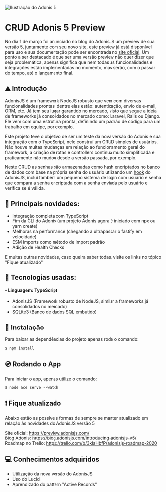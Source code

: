 ![Ilustração do Adonis 5](https://res.cloudinary.com/mezie/image/upload/v1588872552/AdonisJS_5_from_scratch_qepsja.png)
<br/>

# CRUD Adonis 5 Preview

No dia 1 de março foi anunciado no blog do AdonisJS um preview de sua versão 5, juntamente com seu novo site, este preview já está disponível para uso e sua documentação pode ser encontrada no [site oficial](https://preview.adonisjs.com/). Um ponto a ser destacado é que ser uma versão preview não quer dizer que seja problemática, apenas significa que nem todas as funcionalidades e integrações estão implementadas no momento, mas serão, com o passar do tempo, até o lançamento final.

## ⛰ Introdução

AdonisJS é um framework NodeJS robusto que vem com diversas funcionalidades prontas, dentre elas estão: autenticação, envio de e-mail, ORM, etc. Já tem seu lugar garantido no mercado, visto que segue a ideia de frameworks já consolidados no mercado como: Laravel, Rails ou Django. Ele vem com uma estrutura pronta, definindo um padrão de código para um trabalho em equipe, por exemplo.

Este projeto teve o objetivo de ser um teste da nova versão do Adonis e sua integração com o TypeScript, nele construí um CRUD simples de usuários. Não houve muitas mudanças em relação ao funcionamento geral do framework, a criação de rotas e controllers continua muito simplificada e praticamente não mudou desde a versão passada, por exemplo.

Neste CRUD as senhas são armazenadas como hash encriptados no banco de dados com base na própria senha do usuário utilizando um [hook](https://preview.adonisjs.com/guides/models/hooks) do AdonisJS, incluí também um pequeno sistema de login com usuário e senha que compara a senha encriptada com a senha enviada pelo usuário e verifica se é válida.

## 💯 Principais novidades:

- Integração completa com TypeScript
- Fim da CLI do Adonis (um projeto Adonis agora é iniciado com npx ou yarn create)
- Melhoras na performance (chegando a ultrapassar o fastify em velocidade)
- ESM imports como método de import padrão
- Adição de Health Checks

E muitas outras novidades, caso queira saber todas, visite os links no tópico "Fique atualizado"

## 🎸 Tecnologias usadas: 

#### - Linguagem: TypeScript
- AdonisJS (Framework robusto de NodeJS, similar a frameworks já consolidados no mercado)
- SQLite3 (Banco de dados SQL embutido)

## 💾 Instalação
Para baixar as dependências do projeto apenas rode o comando:

    $ npm install
    
## 💿 Rodando o App
Para iniciar o app, apenas utilize o comando:

    $ node ace serve --watch

## ❗️ Fique atualizado
Abaixo estão as possíveis formas de sempre se manter atualizado em relação às novidades do AdonisJS versão 5

Site oficial: https://preview.adonisjs.com/ <br>
Blog Adonis: https://blog.adonisjs.com/introducing-adonisjs-v5/ <br>
Roadmap no Trello: https://trello.com/b/3klaHbfP/adonisjs-roadmap-2020 <br>

## 💻 Conhecimentos adquiridos

- Utilização da nova versão do AdonisJS
- Uso do Lucid
- Aprendizado do pattern "Active Records"
